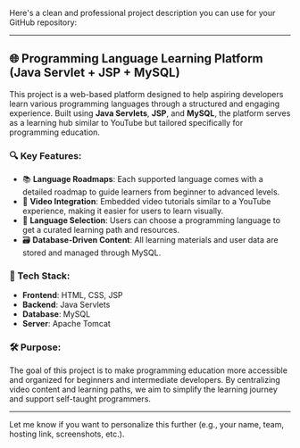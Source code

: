 Here's a clean and professional project description you can use for your GitHub repository:

---

## 🌐 Programming Language Learning Platform (Java Servlet + JSP + MySQL)

This project is a web-based platform designed to help aspiring developers learn various programming languages through a structured and engaging experience. Built using **Java Servlets**, **JSP**, and **MySQL**, the platform serves as a learning hub similar to YouTube but tailored specifically for programming education.

### 🔍 Key Features:

* 📚 **Language Roadmaps**: Each supported language comes with a detailed roadmap to guide learners from beginner to advanced levels.
* 🎥 **Video Integration**: Embedded video tutorials similar to a YouTube experience, making it easier for users to learn visually.
* 🔎 **Language Selection**: Users can choose a programming language to get a curated learning path and resources.
* 🗃️ **Database-Driven Content**: All learning materials and user data are stored and managed through MySQL.

### 🚀 Tech Stack:

* **Frontend**: HTML, CSS, JSP
* **Backend**: Java Servlets
* **Database**: MySQL
* **Server**: Apache Tomcat

### 🛠️ Purpose:

The goal of this project is to make programming education more accessible and organized for beginners and intermediate developers. By centralizing video content and learning paths, we aim to simplify the learning journey and support self-taught programmers.

---

Let me know if you want to personalize this further (e.g., your name, team, hosting link, screenshots, etc.).
